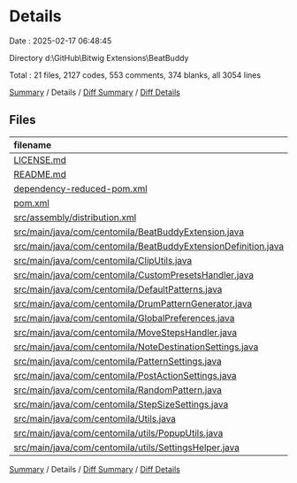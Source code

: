 # Details

Date : 2025-02-17 06:48:45

Directory d:\\GitHub\\Bitwig Extensions\\BeatBuddy

Total : 21 files,  2127 codes, 553 comments, 374 blanks, all 3054 lines

[Summary](results.md) / Details / [Diff Summary](diff.md) / [Diff Details](diff-details.md)

## Files
| filename | language | code | comment | blank | total |
| :--- | :--- | ---: | ---: | ---: | ---: |
| [LICENSE.md](/LICENSE.md) | Markdown | 17 | 0 | 5 | 22 |
| [README.md](/README.md) | Markdown | 19 | 0 | 7 | 26 |
| [dependency-reduced-pom.xml](/dependency-reduced-pom.xml) | XML | 144 | 0 | 1 | 145 |
| [pom.xml](/pom.xml) | XML | 173 | 2 | 13 | 188 |
| [src/assembly/distribution.xml](/src/assembly/distribution.xml) | XML | 25 | 0 | 2 | 27 |
| [src/main/java/com/centomila/BeatBuddyExtension.java](/src/main/java/com/centomila/BeatBuddyExtension.java) | Java | 176 | 38 | 57 | 271 |
| [src/main/java/com/centomila/BeatBuddyExtensionDefinition.java](/src/main/java/com/centomila/BeatBuddyExtensionDefinition.java) | Java | 71 | 1 | 16 | 88 |
| [src/main/java/com/centomila/ClipUtils.java](/src/main/java/com/centomila/ClipUtils.java) | Java | 89 | 53 | 19 | 161 |
| [src/main/java/com/centomila/CustomPresetsHandler.java](/src/main/java/com/centomila/CustomPresetsHandler.java) | Java | 140 | 47 | 26 | 213 |
| [src/main/java/com/centomila/DefaultPatterns.java](/src/main/java/com/centomila/DefaultPatterns.java) | Java | 192 | 13 | 7 | 212 |
| [src/main/java/com/centomila/DrumPatternGenerator.java](/src/main/java/com/centomila/DrumPatternGenerator.java) | Java | 115 | 69 | 22 | 206 |
| [src/main/java/com/centomila/GlobalPreferences.java](/src/main/java/com/centomila/GlobalPreferences.java) | Java | 302 | 29 | 55 | 386 |
| [src/main/java/com/centomila/MoveStepsHandler.java](/src/main/java/com/centomila/MoveStepsHandler.java) | Java | 91 | 19 | 17 | 127 |
| [src/main/java/com/centomila/NoteDestinationSettings.java](/src/main/java/com/centomila/NoteDestinationSettings.java) | Java | 150 | 99 | 27 | 276 |
| [src/main/java/com/centomila/PatternSettings.java](/src/main/java/com/centomila/PatternSettings.java) | Java | 149 | 65 | 29 | 243 |
| [src/main/java/com/centomila/PostActionSettings.java](/src/main/java/com/centomila/PostActionSettings.java) | Java | 45 | 7 | 17 | 69 |
| [src/main/java/com/centomila/RandomPattern.java](/src/main/java/com/centomila/RandomPattern.java) | Java | 31 | 2 | 5 | 38 |
| [src/main/java/com/centomila/StepSizeSettings.java](/src/main/java/com/centomila/StepSizeSettings.java) | Java | 34 | 0 | 11 | 45 |
| [src/main/java/com/centomila/Utils.java](/src/main/java/com/centomila/Utils.java) | Java | 91 | 40 | 20 | 151 |
| [src/main/java/com/centomila/utils/PopupUtils.java](/src/main/java/com/centomila/utils/PopupUtils.java) | Java | 13 | 6 | 5 | 24 |
| [src/main/java/com/centomila/utils/SettingsHelper.java](/src/main/java/com/centomila/utils/SettingsHelper.java) | Java | 60 | 63 | 13 | 136 |

[Summary](results.md) / Details / [Diff Summary](diff.md) / [Diff Details](diff-details.md)